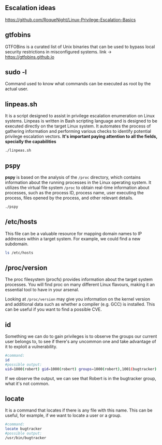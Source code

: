 ## Escalation ideas 
https://github.com/RoqueNight/Linux-Privilege-Escalation-Basics

## gtfobins
GTFOBins is a curated list of Unix binaries that can be used to bypass local security restrictions in misconfigured systems.
link -> https://gtfobins.github.io

## sudo -l
Command used to know what commands can be executed as root by the actual user.

## linpeas.sh
It is a script designed to assist in privilege escalation enumeration on Linux systems.
Linpeas is written in Bash scripting language and is designed to be executed directly on the target Linux system. It automates the process of gathering information and performing various checks to identify potential privilege escalation vectors.
**It's important paying attention to all the fields, specially the capabilities**
```bash
./linpeas.sh
```

## pspy
**pspy** is based on the analysis of the `/proc` directory, which contains information about the running processes in the Linux operating system. It utilizes the virtual file system `/proc` to obtain real-time information about processes, such as the process ID, process name, user executing the process, files opened by the process, and other relevant details.
```bash
./pspy
```


## /etc/hosts
This file can be a valuable resource for mapping domain names to IP addresses within a target system.
For example, we could find a new subdomain.
```bash
ls /etc/hosts
```

## /proc/version
The proc filesystem (procfs) provides information about the target system processes. You will find proc on many different Linux flavours, making it an essential tool to have in your arsenal.

Looking at `/proc/version` may give you information on the kernel version and additional data such as whether a compiler (e.g. GCC) is installed.
This can be useful if you want to find a possible CVE.

## id
Something we can do to gain privileges is to observe the groups our current user belongs to, to see if there's any uncommon one and take advantage of it to exploit a vulnerability.
```bash
#command:
id                                     
#possible output:
uid=1000(robert) gid=1000(robert) groups=1000(robert),1001(bugtracker)
```
If we observe the output, we can see that Robert is in the bugtracker group, what it's not common.

## locate
It is a command that locates if there is any file with this name. This can be useful, for example, if we want to locate a user or a group.
```bash
#command:
locate bugtracker
#possible output:
/usr/bin/bugtracker
```


